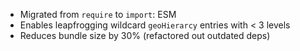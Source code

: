 -   Migrated from `require` to `import`: ESM
-   Enables leapfrogging wildcard `geoHierarcy` entries with < 3 levels
-   Reduces bundle size by 30% (refactored out outdated deps)
